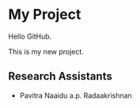 # My Project

Hello GitHub.

This is my new project.

## Research Assistants

* Pavitra Naaidu a.p. Radaakrishnan
